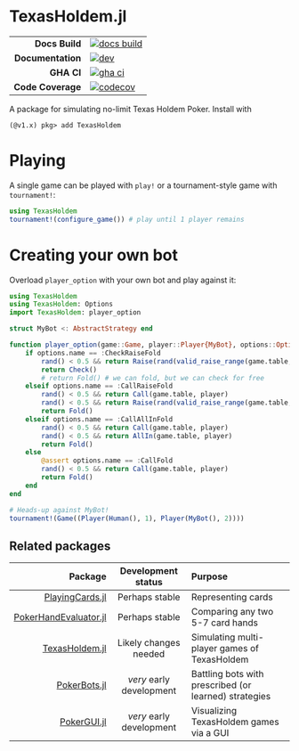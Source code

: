 # TexasHoldem.jl

|||
|---------------------:|:----------------------------------------------|
| **Docs Build**       | [![docs build][docs-bld-img]][docs-bld-url]   |
| **Documentation**    | [![dev][docs-dev-img]][docs-dev-url]          |
| **GHA CI**           | [![gha ci][gha-ci-img]][gha-ci-url]           |
| **Code Coverage**    | [![codecov][codecov-img]][codecov-url]        |

[docs-bld-img]: https://github.com/charleskawczynski/TexasHoldem.jl/workflows/Documentation/badge.svg
[docs-bld-url]: https://github.com/charleskawczynski/TexasHoldem.jl/actions?query=workflow%3ADocumentation

[docs-dev-img]: https://img.shields.io/badge/docs-dev-blue.svg
[docs-dev-url]: https://charleskawczynski.github.io/TexasHoldem.jl/dev/

[gha-ci-img]: https://github.com/charleskawczynski/TexasHoldem.jl/workflows/ci/badge.svg
[gha-ci-url]: https://github.com/charleskawczynski/TexasHoldem.jl/actions?query=workflow%3Aci

[codecov-img]: https://codecov.io/gh/charleskawczynski/TexasHoldem.jl/branch/main/graph/badge.svg
[codecov-url]: https://codecov.io/gh/charleskawczynski/TexasHoldem.jl

A package for simulating no-limit Texas Holdem Poker. Install with

```julia-repl
(@v1.x) pkg> add TexasHoldem
```

# Playing

A single game can be played with `play!` or a tournament-style game with `tournament!`:

```julia
using TexasHoldem
tournament!(configure_game()) # play until 1 player remains
```

# Creating your own bot

Overload `player_option` with your own bot and play against it:

```julia
using TexasHoldem
using TexasHoldem: Options
import TexasHoldem: player_option

struct MyBot <: AbstractStrategy end

function player_option(game::Game, player::Player{MyBot}, options::Options)
    if options.name == :CheckRaiseFold
        rand() < 0.5 && return Raise(rand(valid_raise_range(game.table, player)))
        return Check()
        # return Fold() # we can fold, but we can check for free
    elseif options.name == :CallRaiseFold
        rand() < 0.5 && return Call(game.table, player)
        rand() < 0.5 && return Raise(rand(valid_raise_range(game.table, player)))
        return Fold()
    elseif options.name == :CallAllInFold
        rand() < 0.5 && return Call(game.table, player)
        rand() < 0.5 && return AllIn(game.table, player)
        return Fold()
    else
        @assert options.name == :CallFold
        rand() < 0.5 && return Call(game.table, player)
        return Fold()
    end
end

# Heads-up against MyBot!
tournament!(Game((Player(Human(), 1), Player(MyBot(), 2))))
```

## Related packages

| Package                                                                             |  Development status      |         Purpose                                       |
|------------------------------------------------------------------------------------:|:------------------------:|:------------------------------------------------------|
| [PlayingCards.jl](https://github.com/charleskawczynski/PlayingCards.jl)             | Perhaps stable           | Representing cards                                    |
| [PokerHandEvaluator.jl](https://github.com/charleskawczynski/PokerHandEvaluator.jl) | Perhaps stable           | Comparing any two 5-7 card hands                      |
| [TexasHoldem.jl](https://github.com/charleskawczynski/TexasHoldem.jl)               | Likely changes needed    | Simulating multi-player games of TexasHoldem          |
| [PokerBots.jl](https://github.com/charleskawczynski/PokerBots.jl)                   | _very_ early development | Battling bots with prescribed (or learned) strategies |
| [PokerGUI.jl](https://github.com/charleskawczynski/PokerGUI.jl)                     | _very_ early development | Visualizing TexasHoldem games via a GUI               |
